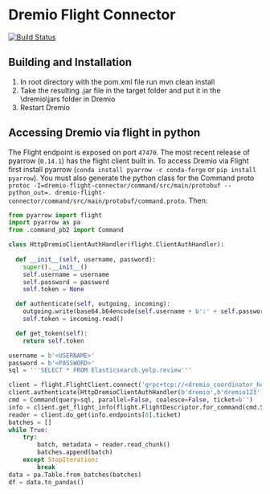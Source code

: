 # Dremio Flight Connector

[![Build Status](https://travis-ci.org/dremio-hub/dremio-flight-connector.svg?branch=master)](https://travis-ci.org/dremio-hub/dremio-flight-connector)

## Building and Installation

1. In root directory with the pom.xml file run mvn clean install
1. Take the resulting .jar file in the target folder and put it in the \dremio\jars folder in Dremio
1. Restart Dremio

## Accessing Dremio via flight in python

The Flight endpoint is exposed on port `47470`. The most recent release of pyarrow (`0.14.1`) has the flight client 
built in. To access Dremio via Flight first install pyarrow (`conda install pyarrow -c conda-forge` or `pip install pyarrow`). You must also generate the python class for the Command proto `protoc -I=dremio-flight-connector/command/src/main/protobuf --python_out=. dremio-flight-connector/command/src/main/protobuf/command.proto`. Then:

```python
from pyarrow import flight
import pyarrow as pa
from .command_pb2 import Command

class HttpDremioClientAuthHandler(flight.ClientAuthHandler): 
  
  def __init__(self, username, password): 
    super().__init__() 
    self.username = username
    self.password = password
    self.token = None

  def authenticate(self, outgoing, incoming): 
    outgoing.write(base64.b64encode(self.username + b':' + self.password))
    self.token = incoming.read()

  def get_token(self): 
    return self.token

username = b'<USERNAME>'
password = b'<PASSWORD>'
sql = '''SELECT * FROM Elasticsearch.yelp.review'''

client = flight.FlightClient.connect('grpc+tcp://<dremio_coordinator_host>:47470')
client.authenticate(HttpDremioClientAuthHandler(b'dremio',b'dremio123')) 
cmd = Command(query=sql, parallel=False, coalesce=False, ticket=b'')
info = client.get_flight_info(flight.FlightDescriptor.for_command(cmd.SerializeToString()))
reader = client.do_get(info.endpoints[0].ticket)
batches = []
while True:
    try:
        batch, metadata = reader.read_chunk()
        batches.append(batch)
    except StopIteration:
        break
data = pa.Table.from_batches(batches)
df = data.to_pandas()
```

